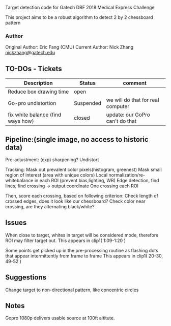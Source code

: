 Target detection code for Gatech DBF 2018 Medical Express Challenge

This project aims to be a robust algorithm to detect 2 by 2 chessboard pattern
### Author
Original Author: Eric Fang (CMU)
Current Author: Nick Zhang nickzhang@gatech.edu

## TO-DOs - Tickets

|Description    | Status    | comment|
|---|---|---|
|Reduce box drawing time| open ||
|Go-pro undistortion | Suspended| we will do that for real computer|
|fix white balance (find ways how)|closed| update: our GoPro can't do that|

## Pipeline:(single image, no access to historic data)
Pre-adjustment:
(exp) sharpening?
Undistort

Tracking:
Mask out prevalent color pixels(histogram, greenest)
Mask small region of interest (area with unique colors)
Local normalization/re-whitebalance in each ROI (prevent bias,lighting, WB)
Edge detection, find lines, find crossing -> output.coordinate
One crossing each ROI

Then, score each crossing, based on following criterion:
Check length of crossed edges, does it look like our chessboard?
Check color near crossing, are they alternating black/white?

## Issues
When close to target, whites in target will be considered mode, therefore ROI may filter target out.
This appears in clip1( 1:09-1:20 )

Some points get picked up in the pre-processing routine as flashing dots that appear intermittently from frame to frame
This appears in clip1( 20-30, 49-52 )

## Suggestions
Change target to non-directional pattern, like concentric circles

## Notes
Gopro 1080p delivers usable source at 100ft altitute. 
